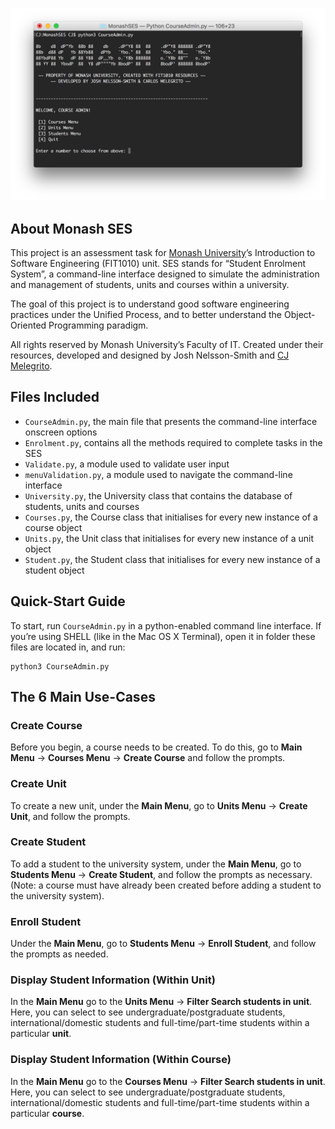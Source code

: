 ![Screen shot here](https://raw.githubusercontent.com/cjmlgrto/MonashSES/master/Documentation/screenshot.png)

## About Monash SES

This project is an assessment task for [Monash University](http://www.monash.edu)’s Introduction to Software Engineering (FIT1010) unit. SES stands for “Student Enrolment System”, a command-line interface designed to simulate the administration and management of students, units and courses within a university. 

The goal of this project is to understand good software engineering practices under the Unified Process, and to better understand the Object-Oriented Programming paradigm.

All rights reserved by Monash University’s Faculty of IT. Created under their resources, developed and designed by Josh Nelsson-Smith and [CJ Melegrito](http://mlgrto.com).

## Files Included

- `CourseAdmin.py`, the main file that presents the command-line interface onscreen options
- `Enrolment.py`, contains all the methods required to complete tasks in the SES
- `Validate.py`, a module used to validate user input
- `menuValidation.py`, a module used to navigate the command-line interface
- `University.py`, the University class that contains the database of students, units and courses
- `Courses.py`, the Course class that initialises for every new instance of a course object
- `Units.py`, the Unit class that initialises for every new instance of a unit object
- `Student.py`, the Student class that initialises for every new instance of a student object

## Quick-Start Guide

To start, run `CourseAdmin.py` in a python-enabled command line interface. If you’re using SHELL (like in the Mac OS X Terminal), open it in folder these files are located in, and run:

	python3 CourseAdmin.py

## The 6 Main Use-Cases

### Create Course

Before you begin, a course needs to be created. To do this, go to **Main Menu** → **Courses Menu** → **Create Course** and follow the prompts.

### Create Unit

To create a new unit, under the **Main Menu**, go to **Units Menu** → **Create Unit**, and follow the prompts.

### Create Student

To add a student to the university system, under the **Main Menu**, go to **Students Menu** → **Create Student**, and follow the prompts as necessary. (Note: a course must have already been created before adding a student to the university system).

### Enroll Student

Under the **Main Menu**, go to **Students Menu** → **Enroll Student**, and follow the prompts as needed.

### Display Student Information (Within Unit)

In the **Main Menu** go to the **Units Menu** → **Filter Search students in unit**. Here, you can select to see undergraduate/postgraduate students, international/domestic students and full-time/part-time students within a particular **unit**.

### Display Student Information (Within Course)

In the **Main Menu** go to the **Courses Menu** → **Filter Search students in unit**. Here, you can select to see undergraduate/postgraduate students, international/domestic students and full-time/part-time students within a particular **course**.

